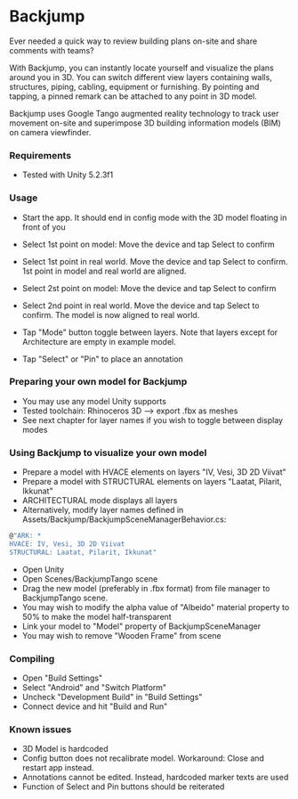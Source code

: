 # Backjump

Ever needed a quick way to review building plans on-site and share comments with teams?

With Backjump, you can instantly locate yourself and visualize the plans around you in 3D. You can switch different view layers containing walls, structures, piping, cabling, equipment or furnishing. By pointing and tapping, a pinned remark can be attached to any point in 3D model.

Backjump uses Google Tango augmented reality technology to track user movement on-site and superimpose 3D building information models (BIM) on camera viewfinder.
​
### Requirements

  - Tested with Unity 5.2.3f1

### Usage

  - Start the app. It should end in config mode with the 3D model floating in front of you
  - Select 1st point on model: Move the device and tap Select to confirm
  - Select 1st point in real world. Move the device and tap Select to confirm. 1st point in model and real world are aligned.
  - Select 2st point on model: Move the device and tap Select to confirm
  - Select 2nd point in real world. Move the device and tap Select to confirm. The model is now aligned to real world. 
  
  - Tap "Mode" button toggle between layers. Note that layers except for Architecture are empty in example model.
  - Tap "Select" or "Pin" to place an annotation

### Preparing your own model for Backjump

  - You may use any model Unity supports
  - Tested toolchain: Rhinoceros 3D --> export .fbx as meshes
  - See next chapter for layer names if you wish to toggle between display modes

### Using Backjump to visualize your own model

  - Prepare a model with HVACE elements on layers "IV, Vesi, 3D 2D Viivat"
  - Prepare a model with STRUCTURAL elements on layers "Laatat, Pilarit, Ikkunat"
  - ARCHITECTURAL mode displays all layers
  - Alternatively, modify layer names defined in Assets/Backjump/BackjumpSceneManagerBehavior.cs:
```sh
@"ARK: *
HVACE: IV, Vesi, 3D 2D Viivat
STRUCTURAL: Laatat, Pilarit, Ikkunat"
```
  - Open Unity
  - Open Scenes/BackjumpTango scene
  - Drag the new model (preferably in .fbx format) from file manager to BackjumpTango scene.
  - You may wish to modify the alpha value of "Albeido" material property to 50% to make the model half-transparent
  - Link your model to "Model" property of BackjumpSceneManager
  - You may wish to remove "Wooden Frame" from scene

### Compiling

  - Open "Build Settings"
  - Select "Android" and "Switch Platform"
  - Uncheck "Development Build" in "Build Settings"
  - Connect device and hit "Build and Run"

### Known issues

  - 3D Model is hardcoded
  - Config button does not recalibrate model. Workaround: Close and restart app instead.
  - Annotations cannot be edited. Instead, hardcoded marker texts are used
  - Function of Select and Pin buttons should be reiterated